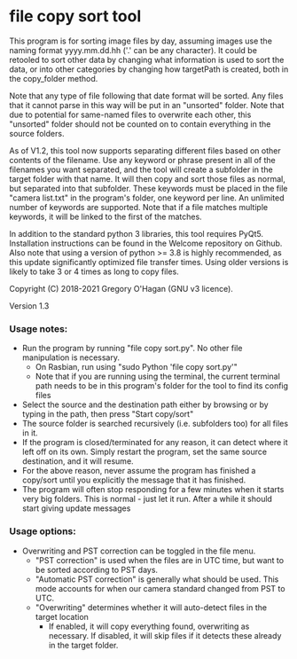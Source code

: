 # file copy sort tool

This program is for sorting image files by day, assuming images use the naming format <text>yyyy.mm.dd.hh<text> ('.' can be any character). It could be retooled to sort other data by changing what information is used to sort the data, or into other categories by changing how targetPath is created, both in the copy_folder method.

Note that any type of file following that date format will be sorted. Any files that it cannot parse in this way will be put in an "unsorted" folder. Note that due to potential for same-named files to overwrite each other, this "unsorted" folder should not be counted on to contain everything in the source folders.

As of V1.2, this tool now supports separating different files based on other contents of the filename. Use any keyword or phrase present in all of the filenames you want separated, and the tool will create a subfolder in the target folder with that name. It will then copy and sort those files as normal, but separated into that subfolder. These keywords must be placed in the file "camera list.txt" in the program's folder, one keyword per line. An unlimited number of keywords are supported. Note that if a file matches multiple keywords, it will be linked to the first of the matches.

In addition to the standard python 3 libraries, this tool requires PyQt5. Installation instructions can be found in the Welcome repository on Github. Also note that using a version of python >= 3.8 is highly recommended, as this update significantly optimized file transfer times. Using older versions is likely to take 3 or 4 times as long to copy files.

Copyright (C) 2018-2021 Gregory O'Hagan (GNU v3 licence).

Version 1.3

### Usage notes:
* Run the program by running "file copy sort.py". No other file manipulation is necessary.
   * On Rasbian, run using "sudo Python 'file copy sort.py'"
   * Note that if you are running using the terminal, the current terminal path needs to be in this program's folder for the tool to find its config files
* Select the source and the destination path either by browsing or by typing in the path, then press "Start copy/sort"
* The source folder is searched recursively (i.e. subfolders too) for all files in it.
* If the program is closed/terminated for any reason, it can detect where it left off on its own. Simply restart the program, set the same source destination, and it will resume.
* For the above reason, never assume the program has finished a copy/sort until you explicitly the message that it has finished.
* The program will often stop responding for a few minutes when it starts very big folders. This is normal - just let it run. After a while it should start giving update messages


### Usage options:
* Overwriting and PST correction can be toggled in the file menu.
   * "PST correction" is used when the files are in UTC time, but want to be sorted according to PST days.
   * "Automatic PST correction" is generally what should be used. This mode accounts for when our camera standard changed from PST to UTC.
   * "Overwriting" determines whether it will auto-detect files in the target location
     * If enabled, it will copy everything found, overwriting as necessary. If disabled, it will skip files if it detects these already in the target folder.

